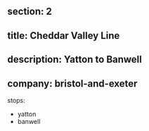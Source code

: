 section: 2
----
title: Cheddar Valley Line
----
description: Yatton to Banwell
----
company: bristol-and-exeter
----
stops:
- yatton
- banwell
